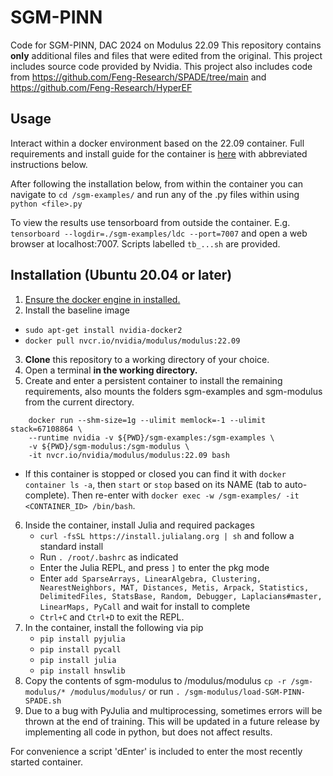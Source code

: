 
# SGM-PINN
Code for SGM-PINN, DAC 2024 on Modulus 22.09
This repository contains **only** additional files and files that were edited from the original. This project includes source code provided by Nvidia.
This project also includes code from https://github.com/Feng-Research/SPADE/tree/main
and https://github.com/Feng-Research/HyperEF

## Usage
Interact within a docker environment based on the 22.09 container. Full requirements and install guide for the container is [here](https://docs.nvidia.com/deeplearning/modulus/modulus-v2209/user_guide/getting_started/installation.html#install-the-docker-engine) with abbreviated instructions below. 

After following the installation below, from within the container you can navigate to `cd /sgm-examples/` and run any of the .py files within using `python <file>.py`

To view the results use tensorboard from outside the container. E.g. `tensorboard --logdir=./sgm-examples/ldc --port=7007` and open a web browser at localhost:7007. Scripts labelled `tb_...sh` are provided.

## Installation (Ubuntu 20.04 or later)
1. [Ensure the docker engine in installed.](https://docs.docker.com/engine/install/ubuntu/)
2.  Install the baseline image
  - ```sudo apt-get install nvidia-docker2```
  - `docker pull nvcr.io/nvidia/modulus/modulus:22.09`
3. **Clone** this repository to a working directory of your choice.
4. Open a terminal **in the working directory.**
5. Create and enter a persistent container to install the remaining requirements, also mounts the folders sgm-examples and sgm-modulus from the current directory.
```
    docker run --shm-size=1g --ulimit memlock=-1 --ulimit stack=67108864 \
    --runtime nvidia -v ${PWD}/sgm-examples:/sgm-examples \
    -v ${PWD}/sgm-modulus:/sgm-modulus \
    -it nvcr.io/nvidia/modulus/modulus:22.09 bash
```
  - If this container is stopped or closed you can find it with `docker container ls -a`, then `start` or `stop` based on its NAME (tab to auto-complete). Then re-enter with `docker exec -w /sgm-examples/ -it <CONTAINER_ID> /bin/bash`.
6. Inside the container, install Julia and required packages
	- `curl -fsSL https://install.julialang.org | sh` and follow a standard install
	- Run `. /root/.bashrc` as indicated
	- Enter the Julia REPL, and press `]` to enter the pkg mode
	- Enter `add SparseArrays, LinearAlgebra, Clustering, NearestNeighbors, MAT, Distances, Metis, Arpack, Statistics, DelimitedFiles, StatsBase, Random, Debugger, Laplacians#master, LinearMaps, PyCall` and wait for install to complete
	- `Ctrl+C` and `Ctrl+D` to exit the REPL.
7. In the container, install the following via pip
	- `pip install pyjulia`
	- `pip install pycall`
	- `pip install julia`
	- `pip install hnswlib`
8. Copy the contents of sgm-modulus to /modulus/modulus `cp -r /sgm-modulus/* /modulus/modulus/` or run `. /sgm-modulus/load-SGM-PINN-SPADE.sh`
9. Due to a bug with PyJulia and multiprocessing, sometimes errors will be thrown at the end of training. This will be updated in a future release by implementing all code in python, but does not affect results.

For convenience a script 'dEnter' is included to enter the most recently started container.
